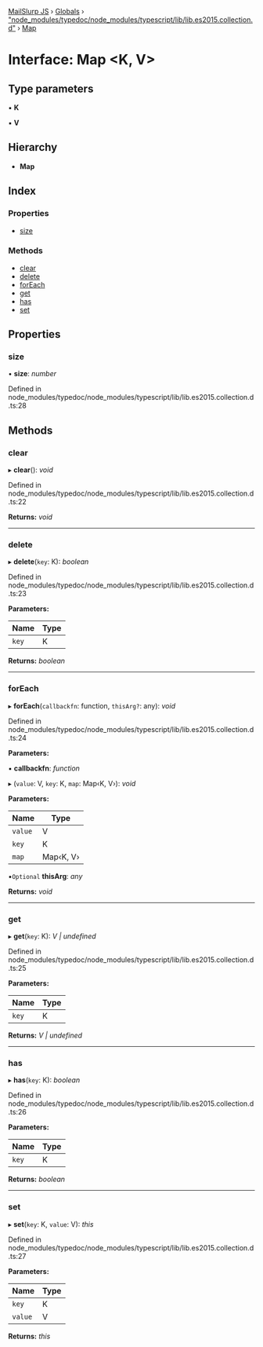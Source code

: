 [MailSlurp JS](../README.md) › [Globals](../globals.md) › ["node_modules/typedoc/node_modules/typescript/lib/lib.es2015.collection.d"](../modules/_node_modules_typedoc_node_modules_typescript_lib_lib_es2015_collection_d_.md) › [Map](_node_modules_typedoc_node_modules_typescript_lib_lib_es2015_collection_d_.map.md)

# Interface: Map <**K, V**>

## Type parameters

▪ **K**

▪ **V**

## Hierarchy

* **Map**

## Index

### Properties

* [size](_node_modules_typedoc_node_modules_typescript_lib_lib_es2015_collection_d_.map.md#size)

### Methods

* [clear](_node_modules_typedoc_node_modules_typescript_lib_lib_es2015_collection_d_.map.md#clear)
* [delete](_node_modules_typedoc_node_modules_typescript_lib_lib_es2015_collection_d_.map.md#delete)
* [forEach](_node_modules_typedoc_node_modules_typescript_lib_lib_es2015_collection_d_.map.md#foreach)
* [get](_node_modules_typedoc_node_modules_typescript_lib_lib_es2015_collection_d_.map.md#get)
* [has](_node_modules_typedoc_node_modules_typescript_lib_lib_es2015_collection_d_.map.md#has)
* [set](_node_modules_typedoc_node_modules_typescript_lib_lib_es2015_collection_d_.map.md#set)

## Properties

###  size

• **size**: *number*

Defined in node_modules/typedoc/node_modules/typescript/lib/lib.es2015.collection.d.ts:28

## Methods

###  clear

▸ **clear**(): *void*

Defined in node_modules/typedoc/node_modules/typescript/lib/lib.es2015.collection.d.ts:22

**Returns:** *void*

___

###  delete

▸ **delete**(`key`: K): *boolean*

Defined in node_modules/typedoc/node_modules/typescript/lib/lib.es2015.collection.d.ts:23

**Parameters:**

Name | Type |
------ | ------ |
`key` | K |

**Returns:** *boolean*

___

###  forEach

▸ **forEach**(`callbackfn`: function, `thisArg?`: any): *void*

Defined in node_modules/typedoc/node_modules/typescript/lib/lib.es2015.collection.d.ts:24

**Parameters:**

▪ **callbackfn**: *function*

▸ (`value`: V, `key`: K, `map`: Map‹K, V›): *void*

**Parameters:**

Name | Type |
------ | ------ |
`value` | V |
`key` | K |
`map` | Map‹K, V› |

▪`Optional`  **thisArg**: *any*

**Returns:** *void*

___

###  get

▸ **get**(`key`: K): *V | undefined*

Defined in node_modules/typedoc/node_modules/typescript/lib/lib.es2015.collection.d.ts:25

**Parameters:**

Name | Type |
------ | ------ |
`key` | K |

**Returns:** *V | undefined*

___

###  has

▸ **has**(`key`: K): *boolean*

Defined in node_modules/typedoc/node_modules/typescript/lib/lib.es2015.collection.d.ts:26

**Parameters:**

Name | Type |
------ | ------ |
`key` | K |

**Returns:** *boolean*

___

###  set

▸ **set**(`key`: K, `value`: V): *this*

Defined in node_modules/typedoc/node_modules/typescript/lib/lib.es2015.collection.d.ts:27

**Parameters:**

Name | Type |
------ | ------ |
`key` | K |
`value` | V |

**Returns:** *this*
